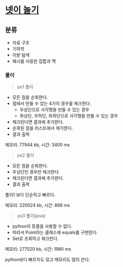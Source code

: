 # [넷이 놀기](https://www.acmicpc.net/problem/2121)

## 분류
- 자료 구조
- 기하학
- 이분 탐색
- 해시를 사용한 집합과 맥

### 풀이
> ps1 풀이

- 모든 점을 순회한다.
- 점에서 만들 수 있는 4가지 경우를 체크한다.
  - 우상단으로 사각형을 만들 수 있는 경우
  - 좌상단, 우하단, 좌하단으로 사각형을 만들 수 있는 경우
- 체크된다면 결과에 추가한다.
- 순회된 점을 리스트에서 제거한다.
- 결과 출력

메모리: 77944 kb, 시간: 3400 ms

> ps2 풀이

- 모든 점을 순회한다.
- 우상단인 경우만 체크한다.
- 체크된다면 결과에 추가한다.
- 결과 출력

풀이1 보다 단순하고 빠르다.

메모리: 220024 kb, 시간: 888 ms

> ps3 풀이(java)

- python의 튜플을 사용할 수 없다.
- 따라서 Point라는 클래스에 equals를 구현한다.
- Set<Point>로 조회하고 체크한다.

메모리: 277520 kb, 시간: 1980 ms

python보다 빠르지도 않고 메모리도 많이 쓴다.
